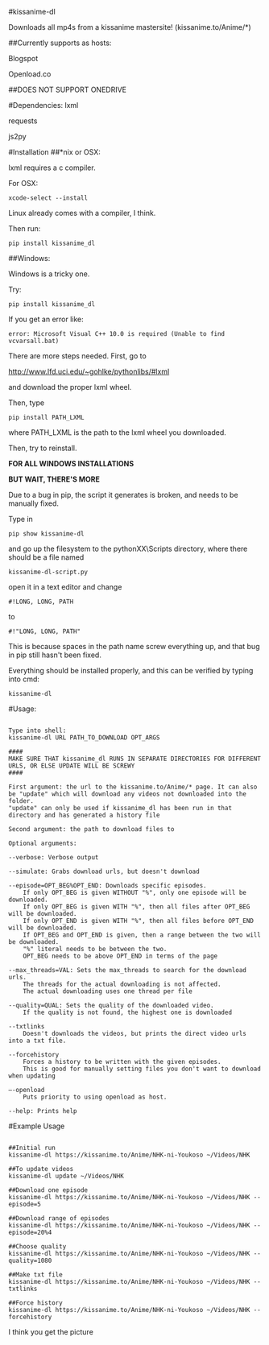 #kissanime-dl


Downloads all mp4s from a kissanime mastersite!
(kissanime.to/Anime/*)

##Currently supports as hosts:

Blogspot

Openload.co


##DOES NOT SUPPORT ONEDRIVE


#Dependencies:
lxml

requests

js2py


#Installation
##*nix or OSX:

lxml requires a c compiler.

For OSX:

```
xcode-select --install
```

Linux already comes with a compiler, I think.

Then run:

```
pip install kissanime_dl
```

##Windows:

Windows is a tricky one.

Try:
```
pip install kissanime_dl
```

If you get an error like:
```
error: Microsoft Visual C++ 10.0 is required (Unable to find vcvarsall.bat)
```

There are more steps needed. First, go to

http://www.lfd.uci.edu/~gohlke/pythonlibs/#lxml

and download the proper lxml wheel.

Then, type
```
pip install PATH_LXML
```
where PATH_LXML is the path to the lxml wheel you downloaded.

Then, try to reinstall.

**FOR ALL WINDOWS INSTALLATIONS**

**BUT WAIT, THERE'S MORE**

Due to a bug in pip, the script it generates is broken, and needs to be manually fixed.

Type in 
```
pip show kissanime-dl
```

and go up the filesystem to the pythonXX\Scripts directory, where there should be a file named
```
kissanime-dl-script.py
```
open it in a text editor and change
```
#!LONG, LONG, PATH
```
to 
```
#!"LONG, LONG, PATH"
```
This is because spaces in the path name screw everything up, and that bug in pip still hasn't been fixed.

Everything should be installed properly, and this can be verified by typing into cmd:
```
kissanime-dl
```


#Usage:
```

Type into shell:
kissanime-dl URL PATH_TO_DOWNLOAD OPT_ARGS

####
MAKE SURE THAT kissanime_dl RUNS IN SEPARATE DIRECTORIES FOR DIFFERENT URLS, OR ELSE UPDATE WILL BE SCREWY
####

First argument: the url to the kissanime.to/Anime/* page. It can also be "update" which will download any videos not downloaded into the folder. 
"update" can only be used if kissanime_dl has been run in that directory and has generated a history file

Second argument: the path to download files to

Optional arguments:

--verbose: Verbose output

--simulate: Grabs download urls, but doesn't download

--episode=OPT_BEG%OPT_END: Downloads specific episodes.
	If only OPT_BEG is given WITHOUT "%", only one episode will be downloaded.
	If only OPT_BEG is given WITH "%", then all files after OPT_BEG will be downloaded.
	If only OPT_END is given WITH "%", then all files before OPT_END will be downloaded.
	If OPT_BEG and OPT_END is given, then a range between the two will be downloaded. 
	"%" literal needs to be between the two. 
	OPT_BEG needs to be above OPT_END in terms of the page

--max_threads=VAL: Sets the max_threads to search for the download urls. 
	The threads for the actual downloading is not affected.
	The actual downloading uses one thread per file

--quality=QUAL: Sets the quality of the downloaded video.
	If the quality is not found, the highest one is downloaded

--txtlinks
	Doesn't downloads the videos, but prints the direct video urls into a txt file.

--forcehistory
	Forces a history to be written with the given episodes.
	This is good for manually setting files you don't want to download when updating

—-openload
	Puts priority to using openload as host. 

--help: Prints help
```


#Example Usage
```

##Initial run
kissanime-dl https://kissanime.to/Anime/NHK-ni-Youkoso ~/Videos/NHK

##To update videos
kissanime-dl update ~/Videos/NHK

##Download one episode
kissanime-dl https://kissanime.to/Anime/NHK-ni-Youkoso ~/Videos/NHK --episode=5

##Download range of episodes
kissanime-dl https://kissanime.to/Anime/NHK-ni-Youkoso ~/Videos/NHK --episode=20%4

##Choose quality
kissanime-dl https://kissanime.to/Anime/NHK-ni-Youkoso ~/Videos/NHK --quality=1080

##Make txt file
kissanime-dl https://kissanime.to/Anime/NHK-ni-Youkoso ~/Videos/NHK --txtlinks

##Force history
kissanime-dl https://kissanime.to/Anime/NHK-ni-Youkoso ~/Videos/NHK --forcehistory
```
I think you get the picture
